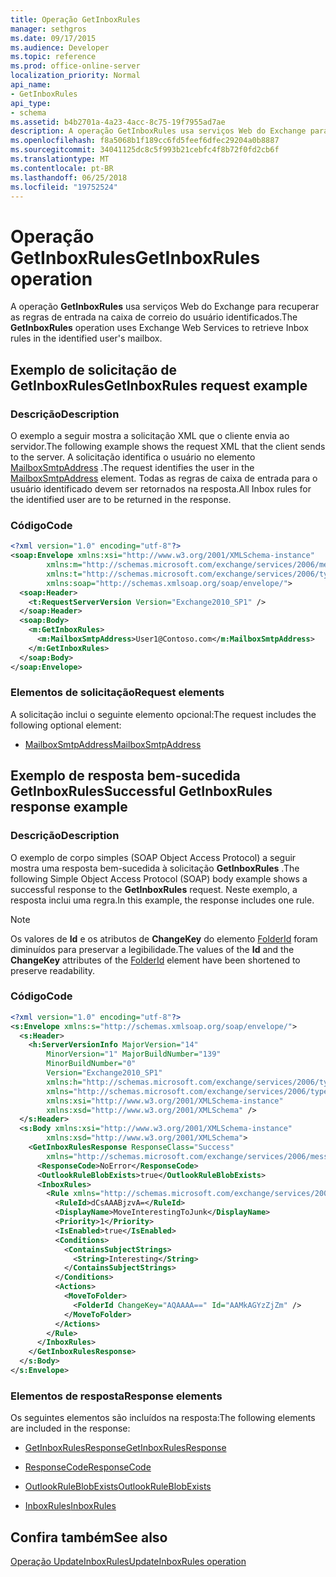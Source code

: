 ```yaml
---
title: Operação GetInboxRules
manager: sethgros
ms.date: 09/17/2015
ms.audience: Developer
ms.topic: reference
ms.prod: office-online-server
localization_priority: Normal
api_name:
- GetInboxRules
api_type:
- schema
ms.assetid: b4b2701a-4a23-4acc-8c75-19f7955ad7ae
description: A operação GetInboxRules usa serviços Web do Exchange para recuperar as regras de entrada na caixa de correio do usuário identificados.
ms.openlocfilehash: f8a5068b1f189cc6fd5feef6dfec29204a0b8887
ms.sourcegitcommit: 34041125dc8c5f993b21cebfc4f8b72f0fd2cb6f
ms.translationtype: MT
ms.contentlocale: pt-BR
ms.lasthandoff: 06/25/2018
ms.locfileid: "19752524"
---
```

# <a name="getinboxrules-operation"></a><span data-ttu-id="08e33-103">Operação GetInboxRules</span><span class="sxs-lookup"><span data-stu-id="08e33-103">GetInboxRules operation</span></span>

<span data-ttu-id="08e33-104">A operação **GetInboxRules** usa serviços Web do Exchange para recuperar as regras de entrada na caixa de correio do usuário identificados.</span><span class="sxs-lookup"><span data-stu-id="08e33-104">The **GetInboxRules** operation uses Exchange Web Services to retrieve Inbox rules in the identified user's mailbox.</span></span> 
  
## <a name="getinboxrules-request-example"></a><span data-ttu-id="08e33-105">Exemplo de solicitação de GetInboxRules</span><span class="sxs-lookup"><span data-stu-id="08e33-105">GetInboxRules request example</span></span>

### <a name="description"></a><span data-ttu-id="08e33-106">Descrição</span><span class="sxs-lookup"><span data-stu-id="08e33-106">Description</span></span>

<span data-ttu-id="08e33-107">O exemplo a seguir mostra a solicitação XML que o cliente envia ao servidor.</span><span class="sxs-lookup"><span data-stu-id="08e33-107">The following example shows the request XML that the client sends to the server.</span></span> <span data-ttu-id="08e33-108">A solicitação identifica o usuário no elemento [MailboxSmtpAddress](mailboxsmtpaddress.md) .</span><span class="sxs-lookup"><span data-stu-id="08e33-108">The request identifies the user in the [MailboxSmtpAddress](mailboxsmtpaddress.md) element.</span></span> <span data-ttu-id="08e33-109">Todas as regras de caixa de entrada para o usuário identificado devem ser retornados na resposta.</span><span class="sxs-lookup"><span data-stu-id="08e33-109">All Inbox rules for the identified user are to be returned in the response.</span></span> 
  
### <a name="code"></a><span data-ttu-id="08e33-110">Código</span><span class="sxs-lookup"><span data-stu-id="08e33-110">Code</span></span>

```XML
<?xml version="1.0" encoding="utf-8"?>
<soap:Envelope xmlns:xsi="http://www.w3.org/2001/XMLSchema-instance"
        xmlns:m="http://schemas.microsoft.com/exchange/services/2006/messages"
        xmlns:t="http://schemas.microsoft.com/exchange/services/2006/types"
        xmlns:soap="http://schemas.xmlsoap.org/soap/envelope/">
  <soap:Header>
    <t:RequestServerVersion Version="Exchange2010_SP1" />
  </soap:Header>
  <soap:Body>
    <m:GetInboxRules>
      <m:MailboxSmtpAddress>User1@Contoso.com</m:MailboxSmtpAddress>
    </m:GetInboxRules>
  </soap:Body>
</soap:Envelope>
```

### <a name="request-elements"></a><span data-ttu-id="08e33-111">Elementos de solicitação</span><span class="sxs-lookup"><span data-stu-id="08e33-111">Request elements</span></span>

<span data-ttu-id="08e33-112">A solicitação inclui o seguinte elemento opcional:</span><span class="sxs-lookup"><span data-stu-id="08e33-112">The request includes the following optional element:</span></span>
  
- [<span data-ttu-id="08e33-113">MailboxSmtpAddress</span><span class="sxs-lookup"><span data-stu-id="08e33-113">MailboxSmtpAddress</span></span>](mailboxsmtpaddress.md)
    
## <a name="successful-getinboxrules-response-example"></a><span data-ttu-id="08e33-114">Exemplo de resposta bem-sucedida GetInboxRules</span><span class="sxs-lookup"><span data-stu-id="08e33-114">Successful GetInboxRules response example</span></span>

### <a name="description"></a><span data-ttu-id="08e33-115">Descrição</span><span class="sxs-lookup"><span data-stu-id="08e33-115">Description</span></span>

<span data-ttu-id="08e33-116">O exemplo de corpo simples (SOAP Object Access Protocol) a seguir mostra uma resposta bem-sucedida à solicitação **GetInboxRules** .</span><span class="sxs-lookup"><span data-stu-id="08e33-116">The following Simple Object Access Protocol (SOAP) body example shows a successful response to the **GetInboxRules** request.</span></span> <span data-ttu-id="08e33-117">Neste exemplo, a resposta inclui uma regra.</span><span class="sxs-lookup"><span data-stu-id="08e33-117">In this example, the response includes one rule.</span></span> 
  
> [!NOTE]
> <span data-ttu-id="08e33-118">Os valores de **Id** e os atributos de **ChangeKey** do elemento [FolderId](folderid.md) foram diminuídos para preservar a legibilidade.</span><span class="sxs-lookup"><span data-stu-id="08e33-118">The values of the **Id** and the **ChangeKey** attributes of the [FolderId](folderid.md) element have been shortened to preserve readability.</span></span> 
  
### <a name="code"></a><span data-ttu-id="08e33-119">Código</span><span class="sxs-lookup"><span data-stu-id="08e33-119">Code</span></span>

```XML
<?xml version="1.0" encoding="utf-8"?>
<s:Envelope xmlns:s="http://schemas.xmlsoap.org/soap/envelope/">
  <s:Header>
    <h:ServerVersionInfo MajorVersion="14"
        MinorVersion="1" MajorBuildNumber="139"
        MinorBuildNumber="0"
        Version="Exchange2010_SP1"
        xmlns:h="http://schemas.microsoft.com/exchange/services/2006/types"
        xmlns="http://schemas.microsoft.com/exchange/services/2006/types"
        xmlns:xsi="http://www.w3.org/2001/XMLSchema-instance"
        xmlns:xsd="http://www.w3.org/2001/XMLSchema" />
  </s:Header>
  <s:Body xmlns:xsi="http://www.w3.org/2001/XMLSchema-instance"
        xmlns:xsd="http://www.w3.org/2001/XMLSchema">
    <GetInboxRulesResponse ResponseClass="Success"
        xmlns="http://schemas.microsoft.com/exchange/services/2006/messages">
      <ResponseCode>NoError</ResponseCode>
      <OutlookRuleBlobExists>true</OutlookRuleBlobExists>
      <InboxRules>
        <Rule xmlns="http://schemas.microsoft.com/exchange/services/2006/types">
          <RuleId>dCsAAABjzvA=</RuleId>
          <DisplayName>MoveInterestingToJunk</DisplayName>
          <Priority>1</Priority>
          <IsEnabled>true</IsEnabled>
          <Conditions>
            <ContainsSubjectStrings>
              <String>Interesting</String>
            </ContainsSubjectStrings>
          </Conditions>
          <Actions>
            <MoveToFolder>
              <FolderId ChangeKey="AQAAAA==" Id="AAMkAGYzZjZm" />
            </MoveToFolder>
          </Actions>
        </Rule>
      </InboxRules>
    </GetInboxRulesResponse>
  </s:Body>
</s:Envelope>
```

### <a name="response-elements"></a><span data-ttu-id="08e33-120">Elementos de resposta</span><span class="sxs-lookup"><span data-stu-id="08e33-120">Response elements</span></span>

<span data-ttu-id="08e33-121">Os seguintes elementos são incluídos na resposta:</span><span class="sxs-lookup"><span data-stu-id="08e33-121">The following elements are included in the response:</span></span>
  
- [<span data-ttu-id="08e33-122">GetInboxRulesResponse</span><span class="sxs-lookup"><span data-stu-id="08e33-122">GetInboxRulesResponse</span></span>](getinboxrulesresponse.md)
    
- [<span data-ttu-id="08e33-123">ResponseCode</span><span class="sxs-lookup"><span data-stu-id="08e33-123">ResponseCode</span></span>](responsecode.md)
    
- [<span data-ttu-id="08e33-124">OutlookRuleBlobExists</span><span class="sxs-lookup"><span data-stu-id="08e33-124">OutlookRuleBlobExists</span></span>](outlookruleblobexists.md)
    
- [<span data-ttu-id="08e33-125">InboxRules</span><span class="sxs-lookup"><span data-stu-id="08e33-125">InboxRules</span></span>](inboxrules.md)
    
## <a name="see-also"></a><span data-ttu-id="08e33-126">Confira também</span><span class="sxs-lookup"><span data-stu-id="08e33-126">See also</span></span>



[<span data-ttu-id="08e33-127">Operação UpdateInboxRules</span><span class="sxs-lookup"><span data-stu-id="08e33-127">UpdateInboxRules operation</span></span>](updateinboxrules-operation.md)

